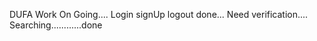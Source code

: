 DUFA Work On Going....
Login signUp logout done... 
Need verification....
Searching............done


